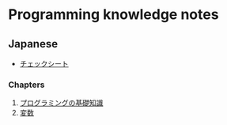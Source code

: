 # Programming knowledge notes

## Japanese

- [チェックシート](/note/programming/checksheet.ja.md)

### Chapters

1. [プログラミングの基礎知識](/note/programming/chapters/01_basic_knowledge_of_programming.ja.md)
1. [変数](/note/programming/chapters/02_variable.ja.md)
